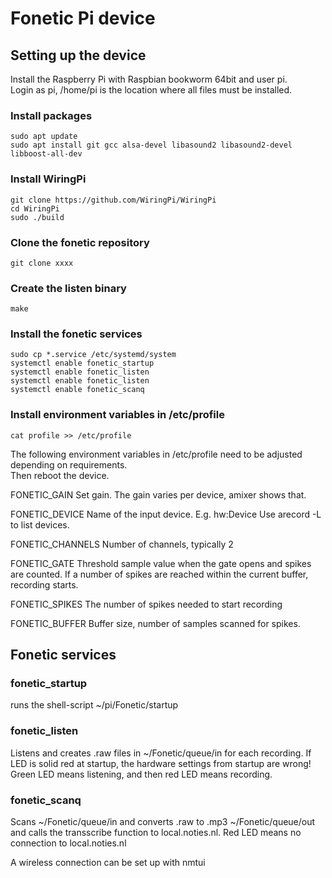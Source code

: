 # Fonetic Pi device

## Setting up the device
Install the Raspberry Pi with Raspbian bookworm 64bit and user pi.  
Login as pi, /home/pi is the location where all files must be installed.

### Install packages
```
sudo apt update
sudo apt install git gcc alsa-devel libasound2 libasound2-devel libboost-all-dev
```

### Install WiringPi
```
git clone https://github.com/WiringPi/WiringPi
cd WiringPi
sudo ./build
```

### Clone the fonetic repository
```
git clone xxxx
```

### Create the listen binary
```
make
```

### Install the fonetic services
```
sudo cp *.service /etc/systemd/system
systemctl enable fonetic_startup 
systemctl enable fonetic_listen
systemctl enable fonetic_listen
systemctl enable fonetic_scanq
```

### Install environment variables in /etc/profile
```
cat profile >> /etc/profile
```

The following environment variables in /etc/profile need to be adjusted depending on requirements.  
Then reboot the device.

FONETIC_GAIN
Set gain. The gain varies per device, amixer shows that.

FONETIC_DEVICE
Name of the input device. E.g. hw:Device
Use arecord -L to list devices.

FONETIC_CHANNELS
Number of channels, typically 2

FONETIC_GATE
Threshold sample value when the gate opens and spikes are counted. If a number of spikes are reached within the current buffer, recording starts.

FONETIC_SPIKES
The number of spikes needed to start recording

FONETIC_BUFFER
Buffer size, number of samples scanned for spikes.

## Fonetic services

### fonetic_startup
runs the shell-script ~/pi/Fonetic/startup

### fonetic_listen 
Listens and creates .raw files in ~/Fonetic/queue/in for each recording.
If LED is solid red at startup, the hardware settings from startup are wrong!
Green LED means listening, and then red LED means recording.

### fonetic_scanq
Scans ~/Fonetic/queue/in and converts .raw to .mp3 ~/Fonetic/queue/out and calls the transscribe function to local.noties.nl.
Red LED means no connection to local.noties.nl

A wireless connection can be set up with nmtui
